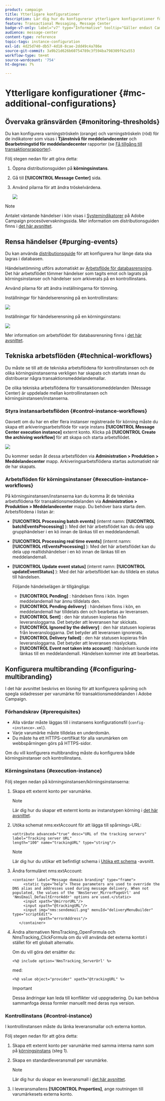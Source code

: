 ```yaml
---
product: campaign
title: Ytterligare konfigurationer
description: Lär dig hur du konfigurerar ytterligare konfigurationer för transaktionsmeddelanden i Adobe Campaign Classic
feature: Transactional Messaging, Message Center
badge-v7-only: label="v7" type="Informative" tooltip="Gäller endast Campaign Classic v7"
audience: message-center
content-type: reference
topic-tags: instance-configuration
exl-id: 4d25d740-db57-4d18-8cae-2dd49c4a786e
source-git-commit: 3a9b21d626b60754789c3f594ba798309f62a553
workflow-type: tm+mt
source-wordcount: '754'
ht-degree: 7%

---
```


# Ytterligare konfigurationer {#mc-additional-configurations}



## Övervaka gränsvärden {#monitoring-thresholds}

Du kan konfigurera varningströskeln (orange) och varningströskeln (röd) för de indikatorer som visas i **Tjänstnivå för meddelandecenter** och **Bearbetningstid för meddelandecenter** rapporter (se [Få tillgång till transaktionsrapporter](../../message-center/using/about-transactional-messaging-reports.md)).

Följ stegen nedan för att göra detta:

1. Öppna distributionsguiden på **körningsinstans**.

1. Gå till **[!UICONTROL Message Center]** sida.

1. Använd pilarna för att ändra tröskelvärdena.

   ![](assets/messagecenter_monitor_events_001.png)

>[!NOTE]
>
>Antalet väntande händelser i kön visas i [Systemindikatorer](../../production/using/monitoring-processes.md#system-indicators) på Adobe Campaign procesövervakningssida. Mer information om distributionsguiden finns i [det här avsnittet](../../installation/using/deploying-an-instance.md#deployment-wizard).

## Rensa händelser {#purging-events}

Du kan använda [distributionsguide](../../production/using/database-cleanup-workflow.md#deployment-wizard) för att konfigurera hur länge data ska lagras i databasen.

Händelsetömning utförs automatiskt av [Arbetsflöde för databasrensning](../../production/using/database-cleanup-workflow.md). Det här arbetsflödet tömmer händelser som tagits emot och lagrats på körningsinstanser och händelser som arkiverats på en kontrollinstans.

Använd pilarna för att ändra inställningarna för tömning.

Inställningar för händelserensning på en kontrollinstans:

![](assets/messagecenter_delete_events_001.png)

Inställningar för händelserensning på en körningsinstans:

![](assets/messagecenter_delete_events_002.png)

Mer information om arbetsflödet för databasrensning finns i [det här avsnittet](../../production/using/database-cleanup-workflow.md).


## Tekniska arbetsflöden {#technical-workflows}

Du måste se till att de tekniska arbetsflödena för kontrollinstansen och de olika körningsinstanserna verkligen har skapats och startats innan du distribuerar några transaktionsmeddelandemallar.

De olika tekniska arbetsflödena för transaktionsmeddelanden (Message Center) är uppdelade mellan kontrollinstansen och körningsinstansen/instanserna.

### Styra instansarbetsflöden {#control-instance-workflows}

Oavsett om du har en eller flera instanser registrerade för körning måste du skapa ett arkiveringsarbetsflöde för varje instans **[!UICONTROL Message Center execution instance]** externt konto. Klicka på **[!UICONTROL Create the archiving workflow]** för att skapa och starta arbetsflödet.

![](assets/messagecenter_archiving_002.png)

Du kommer sedan åt dessa arbetsflöden via **Administration > Produktion > Meddelandecenter** mapp. Arkiveringsarbetsflödena startas automatiskt när de har skapats.

<!--**Minimal architecture**

Once the control and execution modules are installed on the same instance, you must create the archiving workflow using the deployment wizard. Click the **[!UICONTROL Create the archiving workflow]** button to create and start the workflow.

![](assets/messagecenter_archiving_001.png)-->

### Arbetsflöden för körningsinstanser {#execution-instance-workflows}

På körningsinstansen/instanserna kan du komma åt de tekniska arbetsflödena för transaktionsmeddelanden via **Administration > Produktion > Meddelandecenter** mapp. Du behöver bara starta dem. Arbetsflödena i listan är:

* **[!UICONTROL Processing batch events]** (internt namn: **[!UICONTROL batchEventsProcessing]** ): Med det här arbetsflödet kan du dela upp grupphändelser i en kö innan de länkas till en meddelandemall.
* **[!UICONTROL Processing real time events]** (internt namn: **[!UICONTROL rtEventsProcessing]** ): Med det här arbetsflödet kan du dela upp realtidshändelser i en kö innan de länkas till en meddelandemall.
* **[!UICONTROL Update event status]** (internt namn: **[!UICONTROL updateEventStatus]** ): Med det här arbetsflödet kan du tilldela en status till händelsen.

  Följande händelselägen är tillgängliga:

   * **[!UICONTROL Pending]** : händelsen finns i kön. Ingen meddelandemall har ännu tilldelats den.
   * **[!UICONTROL Pending delivery]** : händelsen finns i kön, en meddelandemall har tilldelats den och bearbetas av leveransen.
   * **[!UICONTROL Sent]** : den här statusen kopieras från leveransloggarna. Det betyder att leveransen har skickats.
   * **[!UICONTROL Ignored by the delivery]** : den här statusen kopieras från leveransloggarna. Det betyder att leveransen ignorerats.
   * **[!UICONTROL Delivery failed]** : den här statusen kopieras från leveransloggarna. Det betyder att leveransen misslyckats.
   * **[!UICONTROL Event not taken into account]** : händelsen kunde inte länkas till en meddelandemall. Händelsen kommer inte att bearbetas.

## Konfigurera multibranding {#configuring-multibranding}

I det här avsnittet beskrivs en lösning för att konfigurera spårning och spegla sidadresser per varumärke för transaktionsmeddelanden i Adobe Campaign.

### Förhandskrav {#prerequisites}

* Alla värdar måste läggas till i instansens konfigurationsfil (`config-<instance>.xml`).
* Varje varumärke måste tilldelas en underdomän.
* Du måste ha ett HTTPS-certifikat för alla varumärken om webbspårningen görs på HTTPS-sidor.

Om du vill konfigurera multibranding måste du konfigurera både körningsinstanser och kontrollinstans.

### Körningsinstans {#execution-instance}

Följ stegen nedan på körningsinstansen/körningsinstanserna:

1. Skapa ett externt konto per varumärke.

   >[!NOTE]
   >
   >Lär dig hur du skapar ett externt konto av instanstypen körning i [det här avsnittet](../../message-center/using/configuring-instances.md#control-instance).

1. Utöka schemat nms:extAccount för att lägga till spårnings-URL:

   ```
   <attribute advanced="true" desc="URL of the tracking servers" label="Tracking server URL"
   length="100" name="trackingURL" type="string"/>
   ```

   >[!NOTE]
   >
   >Lär dig hur du utökar ett befintligt schema i [Utöka ett schema](../../configuration/using/extending-a-schema.md) -avsnitt.

1. Ändra formuläret nms:extAccount:

   ```
   <container label="Message domain branding" type="frame">
        <static type="help"> These parameters are used to override the DNS alias and addresses used during message delivery. When not populated, the values of the 'NmsServer_MirrorPageUrl' and 'NmsEmail_DefaultErrorAddr' options are used.</static>
        <input xpath="@mirrorURL"/>
        <input xpath="@trackingURL"/>
        <input img="nms:sendemail.png" menuId="deliveryMenuBuilder" type="scriptEdit">
               xpath="errorAddress"/>
      </container>
   ```

1. Ändra alternativen NmsTracking_OpenFormula och NmsTracking_ClickFormula om du vill använda det externa kontot i stället för ett globalt alternativ.

   Om du vill göra det ersätter du:

   ```
   <%@ include option='NmsTracking_ServerUrl' %>
   ```

   med:

   ```
   <%@ value object="provider" xpath="@trackingURL" %>
   ```

   >[!IMPORTANT]
   >
   >Dessa ändringar kan leda till konflikter vid uppgradering. Du kan behöva sammanfoga dessa formler manuellt med deras nya version.

### Kontrollinstans {#control-instance}

I kontrollinstansen måste du länka leveransmallar och externa konton.

Följ stegen nedan för att göra detta:

1. Skapa ett externt konto per varumärke med samma interna namn som på [körningsinstans](#execution-instance) (steg 1).

1. Skapa en standardleveransmall per varumärke.

   >[!NOTE]
   >
   >    Lär dig hur du skapar en leveransmall i [det här avsnittet](../../delivery/using/creating-a-delivery-template.md#creating-a-new-template).

1. I leveransmallens **[!UICONTROL Properties]**, ange routningen till varumärkesets externa konto.
